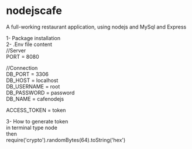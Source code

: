 # nodejscafe
A full-working restaurant application, using nodejs and MySql and Express


1- Package installation<br>
2- .Env file content<br>
//Server<br>
PORT = 8080<br>

//Connection<br>
DB_PORT = 3306<br>
DB_HOST = localhost<br>
DB_USERNAME = root<br>
DB_PASSWORD = password<br>
DB_NAME = cafenodejs<br>

ACCESS_TOKEN = token<br>

3- How to generate token<br>
in terminal type node<br>
then<br>
require('crypto').randomBytes(64).toString('hex')<br>
